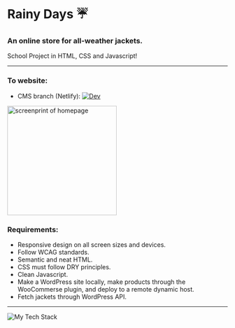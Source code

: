 # Rainy Days ☔
### An online store for all-weather jackets.
School Project in HTML, CSS and Javascript!

---

### To website: 
- CMS branch (Netlify): [![Dev](https://img.shields.io/badge/Rainy_Days-40F8FF?logo=netlify&logoColor=40F8FF&style=flat&labelColor=grey)](https://tmh-rainydays-cms.netlify.app/)

<p align="left"><img height="250px" src="https://github.com/Torehirth/Rainy-Days/assets/116200852/8aa17248-3275-4d20-86bb-ad0c634c93f1" alt="screenprint of homepage" /></p>

### Requirements:

- Responsive design on all screen sizes and devices.
- Follow WCAG standards.
- Semantic and neat HTML.
- CSS must follow DRY principles.
- Clean Javascript.
- Make a WordPress site locally, make products through the WooCommerse plugin, and deploy to a remote dynamic host.
- Fetch jackets through WordPress API.

---

<p align="left" ><img src="https://github-readme-tech-stack.vercel.app/api/cards?lineCount=1&width=750&bg=%230D1117&badge=%23161B22&border=%2321262D&titleColor=%2358A6FF&line1=git%2CGit%2C40F8FF%3Bgithub%2CGitHub%2C40F8FF%3Bvisualstudiocode%2CVS+Code%2C40F8FF%3Bfigma%2CFigma%2C40F8FF%3Bhtml5%2CHTML%2C40F8FF%3Bcss3%2CCSS%2C40F8FF%3Bjavascript%2CJavaScript%2C40F8FF%3B" alt="My Tech Stack" /> </p>
